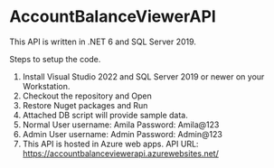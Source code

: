 # AccountBalanceViewerAPI

This API is written in .NET 6 and SQL Server 2019.

Steps to setup the code.

1. Install Visual Studio 2022 and SQL Server 2019 or newer on your Workstation.
2. Checkout the repository and Open
3. Restore Nuget packages and Run
4. Attached DB script will provide sample data.
5. Normal User username: Amila  Password: Amila@123
6. Admin User username: Admin   Password: Admin@123
7. This API is hosted in Azure web apps. API URL: https://accountbalanceviewerapi.azurewebsites.net/
